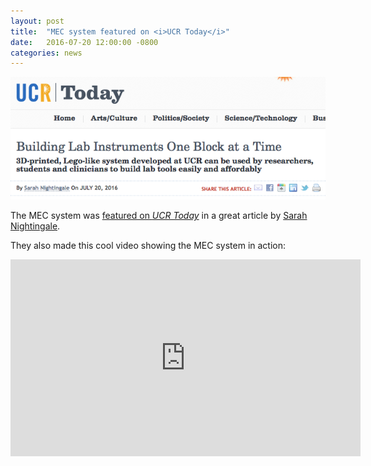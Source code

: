 ```yaml
---
layout: post
title:  "MEC system featured on <i>UCR Today</i>"
date:   2016-07-20 12:00:00 -0800
categories: news
---
```

![MEC UCR Today](/assets/mec-ucr-today.png)

The MEC system was [featured on *UCR Today*](https://ucrtoday.ucr.edu/38752) in a great article by [Sarah Nightingale](https://ucrtoday.ucr.edu/author/sanight).

They also made this cool video showing the MEC system in action:

<iframe width="560" height="315" src="https://www.youtube.com/embed/2YOuW22XJUA" frameborder="0" allowfullscreen> </iframe>

